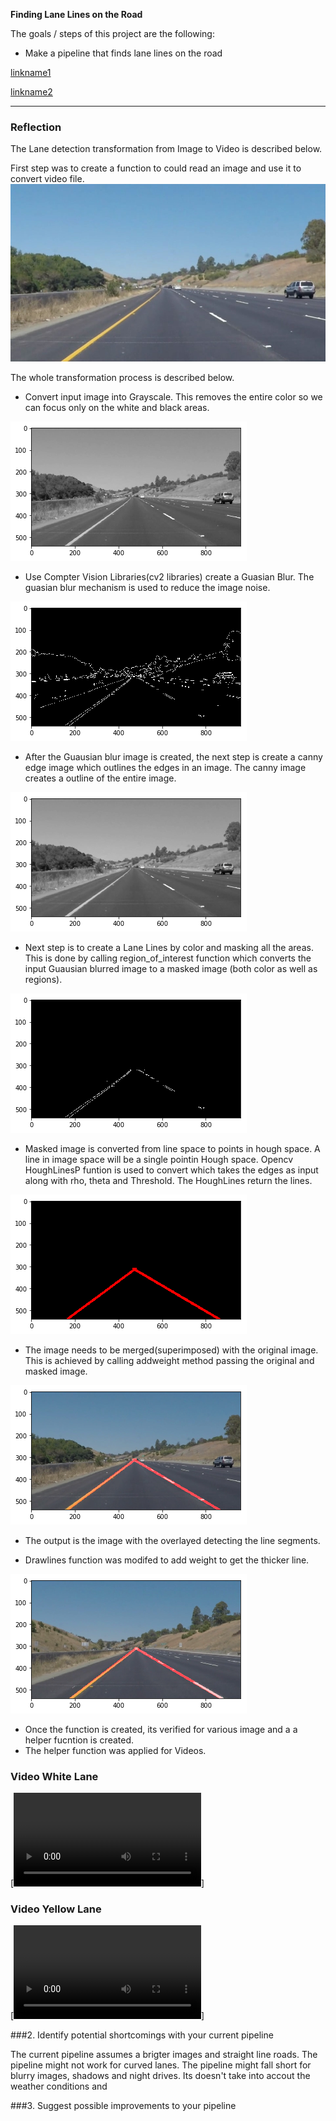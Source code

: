 **Finding Lane Lines on the Road**

The goals / steps of this project are the following:
* Make a pipeline that finds lane lines on the road

[//]: # (Image References)

[image1]: ./test_images/solidYellowCurve.jpg "solidYellowCurve"
[image2]: ./test_images/grayscale.png "Grayscale"
[image3]: ./test_images/gaussianblur.png "GaussianBlur"
[image4]: ./test_images/canny.png "Canny"
[image5]: ./test_images/masked.png "Masked"
[image6]: ./test_images/hough_lines.png "Houghlines"
[image7]: ./test_images/weighted_image.png "WeightedImage"
[image8]: ./test_images/processed_image.png "Processed Image"

[linkname1]( ./white.mp4 )

[linkname2]( ./yellow.mp4 )

---

### Reflection

The Lane detection transformation from Image to Video is described below.

First step was to create a function to could read an image and use it to convert video file. 
![alt text][image1]

The whole transformation process is described below.


* Convert input image into Grayscale. This removes the entire color so we can focus only on the white and black areas.

![alt text][image2]

* Use Compter Vision Libraries(cv2 libraries) create a Guasian Blur. The guasian blur mechanism is used to reduce the image noise.

![alt text][image4]

* After the Guausian blur image is created, the next step is create a canny edge image which outlines the edges in an image. The canny image creates a outline of the entire image.

![alt text][image3]

* Next step is to create a Lane Lines by color and masking all the areas. This is done by calling region_of_interest function which converts the input Guausian blurred image to a masked image (both color as well as regions).

![alt text][image5]

* Masked image is converted from line space to points in hough space. A line in image space will be a single pointin Hough space. Opencv HoughLinesP funtion is used to convert which takes the edges as input along with rho, theta and Threshold. The HoughLines return the lines. 

![alt text][image6]

* The image needs to be merged(superimposed) with the original image. This is achieved by calling addweight method passing the original and masked image.

![alt text][image7]

* The output is the image with the overlayed detecting the line segments.

* Drawlines function was modifed to add weight to get the thicker line.

![alt text][image8]

* Once the function is created, its verified for various image and a a helper fucntion is created.
* The helper function was applied for Videos.

### Video White Lane
[![Video White](./white.mp4)]
### Video Yellow Lane
[![Video Yellow](./yellow.mp4)]


###2. Identify potential shortcomings with your current pipeline

The current pipeline assumes a brigter images and straight line roads. The pipeline might not work for curved lanes. The pipeline might fall short for blurry images, shadows and night drives. Its doesn't take into accout the weather conditions and 

###3. Suggest possible improvements to your pipeline

